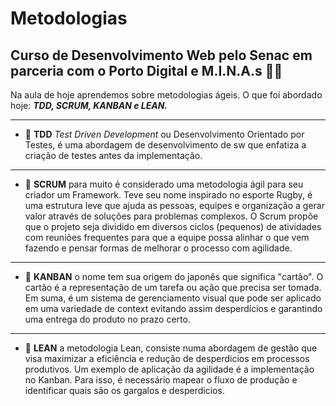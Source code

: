 # Metodologias

## Curso de Desenvolvimento Web pelo Senac em parceria com o Porto Digital e M.I.N.A.s 	:woman_technologist:

Na aula de hoje aprendemos sobre metodologias ágeis. O que foi abordado hoje: _**TDD, SCRUM, KANBAN  e LEAN.**_
****************
- :pushpin: **TDD**
_Test Driven Development_ ou Desenvolvimento Orientado por Testes, é uma abordagem de desenvolvimento de sw que enfatiza a criação de testes antes da implementação. 
****************
- :pushpin: **SCRUM**
para muito é considerado uma metodologia ágil para seu criador um Framework. Teve seu nome inspirado no esporte Rugby, é uma estrutura leve que ajuda as pessoas, equipes e organização a gerar valor através de soluções para problemas complexos. O Scrum propõe que o projeto seja dividido em diversos ciclos (pequenos) de atividades com reuniões frequentes para que a equipe possa alinhar o que vem fazendo e pensar formas de melhorar o processo com agilidade.
******************
- :pushpin: **KANBAN**
o nome tem sua origem do japonês que significa "cartão". O cartão é a representação de um tarefa ou ação que precisa ser tomada. Em suma, é um sistema de gerenciamento visual que pode ser aplicado em uma variedade de context evitando assim desperdícios e garantindo uma entrega do produto no prazo certo. 
***********************
- :pushpin: **LEAN**
a metodologia Lean, consiste numa abordagem de gestão que visa maximizar a eficiência e redução de desperdicios em processos produtivos. Um exemplo de aplicação da agilidade é a implementação no Kanban. Para isso, é necessário mapear o fluxo de produção e identificar quais são os gargalos e desperdicios. 


